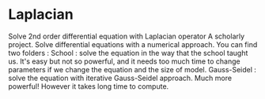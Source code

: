 # Laplacian
Solve 2nd order differential equation with Laplacian operator
A scholarly project. Solve differential equations with a numerical approach.
You can find two folders :
School : solve the equation in the way that the school taught us. It's easy but not so powerful, and it needs too much time to change parameters if we change the equation and the size of model.
Gauss-Seidel : solve the equation with iterative Gauss-Seidel approach. Much more powerful! However it takes long time to compute.
